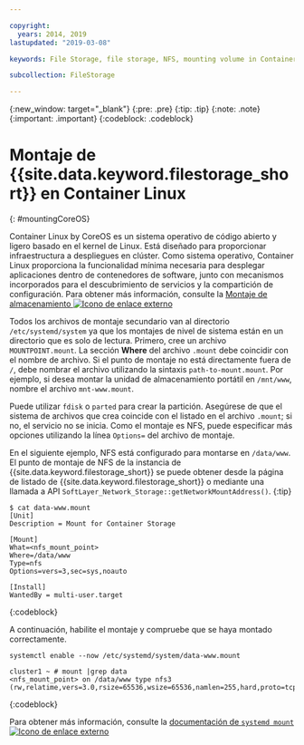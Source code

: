 ```yaml
---

copyright:
  years: 2014, 2019
lastupdated: "2019-03-08"

keywords: File Storage, file storage, NFS, mounting volume in Container Linux, CoreOS

subcollection: FileStorage

---
```

{:new_window: target="_blank"}
{:pre: .pre}
{:tip: .tip}
{:note: .note}
{:important: .important}
{:codeblock: .codeblock}


# Montaje de {{site.data.keyword.filestorage_short}} en Container Linux
{: #mountingCoreOS}

Container Linux by CoreOS es un sistema operativo de código abierto y ligero basado en el kernel de Linux. Está diseñado para proporcionar infraestructura a despliegues en clúster. Como sistema operativo, Container Linux proporciona la funcionalidad mínima necesaria para desplegar aplicaciones dentro de contenedores de software, junto con mecanismos incorporados para el descubrimiento de servicios y la compartición de configuración. Para obtener más información, consulte la [Montaje de almacenamiento ![Icono de enlace externo](../../icons/launch-glyph.svg "Icono de enlace externo")](https://coreos.com/os/docs/latest/mounting-storage.html)

Todos los archivos de montaje secundario van al directorio `/etc/systemd/system` ya que los montajes de nivel de sistema están en un directorio que es solo de lectura. Primero, cree un archivo `MOUNTPOINT.mount`. La sección **Where** del archivo `.mount` debe coincidir con el nombre de archivo. Si el punto de montaje no está directamente fuera de `/`, debe nombrar el archivo utilizando la sintaxis `path-to-mount.mount`. Por ejemplo, si desea montar la unidad de almacenamiento portátil en `/mnt/www`, nombre el archivo `mnt-www.mount`.

Puede utilizar `fdisk` o `parted` para crear la partición. Asegúrese de que el sistema de archivos que crea coincide con el listado en el archivo `.mount`; si no, el servicio no se inicia. Como el montaje es NFS, puede especificar más opciones utilizando la línea `Options=` del archivo de montaje.

En el siguiente ejemplo, NFS está configurado para montarse en `/data/www`. El punto de montaje de NFS de la instancia de {{site.data.keyword.filestorage_short}} se puede obtener desde la página de listado de {{site.data.keyword.filestorage_short}} o mediante una llamada a API `SoftLayer_Network_Storage::getNetworkMountAddress()`.
{:tip}

```
$ cat data-www.mount
[Unit]
Description = Mount for Container Storage

[Mount]
What=<nfs_mount_point>
Where=/data/www
Type=nfs
Options=vers=3,sec=sys,noauto

[Install]
WantedBy = multi-user.target
```
{:codeblock}

A continuación, habilite el montaje y compruebe que se haya montado correctamente.

```
systemctl enable --now /etc/systemd/system/data-www.mount

cluster1 ~ # mount |grep data
<nfs_mount_point> on /data/www type nfs3 (rw,relatime,vers=3.0,rsize=65536,wsize=65536,namlen=255,hard,proto=tcp,port=0,timeo=600,retrans=2,sec=sys,clientaddr=10.81.x.x,local_lock=none,addr=10.1.x.x)
```
{:codeblock}

Para obtener más información, consulte la [documentación de `systemd mount` ![Icono de enlace externo](../../icons/launch-glyph.svg "Icono de enlace externo")](https://www.freedesktop.org/software/systemd/man/systemd.mount.html)
